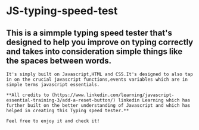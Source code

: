 # JS-typing-speed-test
   ## This is a simmple typing speed tester that's designed to help you improve on typing correctly and takes into consideration simple things like the spaces between words.

    It's simply built on Javascript,HTML and CSS.It's designed to also tap in on the crucial javascript functions,events variables which are in simple terms javascript essentials.

    **All credits to (https://www.linkedin.com/learning/javascript-essential-training-3/add-a-reset-button/) linkedin Learning which has further built on the better understanding of Javascript and which has helped in creating this Typing speed tester.**

    Feel free to enjoy it and check it!


